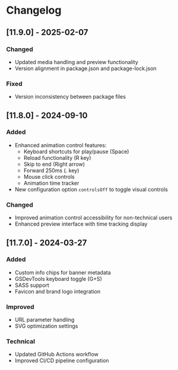 # Changelog

## [11.9.0] - 2025-02-07
### Changed
- Updated media handling and preview functionality
- Version alignment in package.json and package-lock.json

### Fixed
- Version inconsistency between package files

## [11.8.0] - 2024-09-10

### Added
- Enhanced animation control features:
  - Keyboard shortcuts for play/pause (Space)
  - Reload functionality (R key)
  - Skip to end (Right arrow)
  - Forward 250ms (. key)
  - Mouse click controls
  - Animation time tracker
- New configuration option `controlsOff` to toggle visual controls

### Changed
- Improved animation control accessibility for non-technical users
- Enhanced preview interface with time tracking display

## [11.7.0] - 2024-03-27

### Added
- Custom info chips for banner metadata
- GSDevTools keyboard toggle (G+S)
- SASS support
- Favicon and brand logo integration

### Improved
- URL parameter handling
- SVG optimization settings

### Technical
- Updated GitHub Actions workflow
- Improved CI/CD pipeline configuration